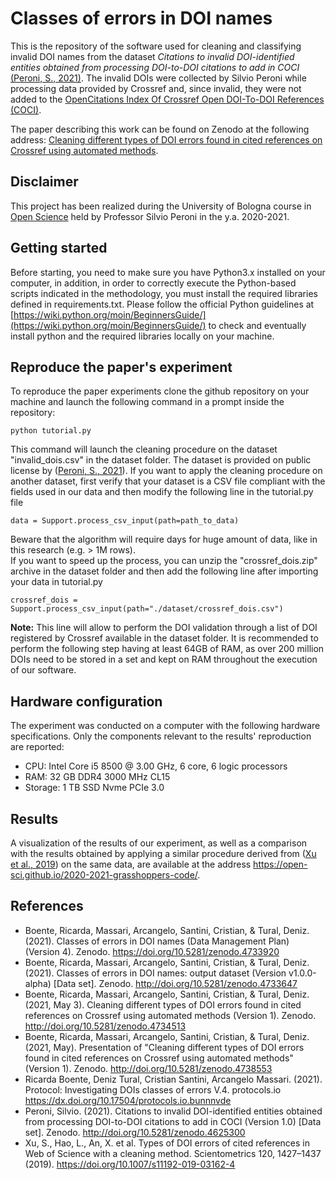 # Classes of errors in DOI names

This is the repository of the software used for cleaning and classifying invalid DOI names from the dataset <em>Citations to invalid DOI-identified entities obtained from processing DOI-to-DOI citations to add in COCI</em> [(Peroni, S., 2021)](https://doi.org/10.5281/zenodo.4625300). The invalid DOIs were collected by Silvio Peroni while processing data provided by Crossref and, since invalid, they were not added to the [OpenCitations Index Of Crossref Open DOI-To-DOI References (COCI)](https://opencitations.net/index/coci).

The paper describing this work can be found on Zenodo at the following address: [Cleaning different types of DOI errors found in cited references on Crossref using automated methods](http://doi.org/10.5281/zenodo.4734513).

## Disclaimer 

This project has been realized during the University of Bologna course in [Open Science](https://www.unibo.it/en/teaching/course-unit-catalogue/course-unit/2020/443753) held by Professor Silvio Peroni in the y.a. 2020-2021.

## Getting started

Before starting, you need to make sure you have Python3.x installed on your computer, in addition, in order to correctly execute the Python-based scripts indicated in the methodology, you must install the required libraries defined in requirements.txt. Please follow the official Python guidelines at [https://wiki.python.org/moin/BeginnersGuide/](https://wiki.python.org/moin/BeginnersGuide/) to check and eventually install python and the required libraries locally on your machine.
## Reproduce the paper's experiment
To reproduce the paper experiments clone the github repository on your machine and launch the following command in a prompt inside the repository:
```
python tutorial.py
```
This command will launch the cleaning procedure on the dataset "invalid_dois.csv" in the dataset folder. The dataset is provided on public license by ([Peroni, S., 2021](http://doi.org/10.5281/zenodo.4625300)).
If you want to apply the cleaning procedure on another dataset, first verify that your dataset is a CSV file compliant with the fields used in our data and then modify the following line in the tutorial.py file
```
data = Support.process_csv_input(path=path_to_data)
```
Beware that the algorithm will require days for huge amount of data, like in this research (e.g. > 1M rows).<br/>
If you want to speed up the process, you can unzip the "crossref_dois.zip" archive in the dataset folder and then add the following line after importing your data in tutorial.py
```
crossref_dois = Support.process_csv_input(path="./dataset/crossref_dois.csv")
```
**Note:** This line will allow to perform the DOI validation through a list of DOI registered by Crossref available in the dataset folder. It is recommended to perform the following step having at least 64GB of RAM, as over 200 million DOIs need to be stored in a set and kept on RAM throughout the execution of our software.

## Hardware configuration

The experiment was conducted on a computer with the following hardware specifications. Only the components relevant to the results' reproduction are reported:

- CPU: Intel Core i5 8500 @ 3.00 GHz, 6 core, 6 logic processors
- RAM: 32 GB DDR4 3000 MHz CL15
- Storage: 1 TB SSD Nvme PCIe 3.0

## Results

A visualization of the results of our experiment, as well as a comparison with the results obtained by applying a similar procedure derived from ([Xu et al., 2019](https://doi.org/10.1007/s11192-019-03162-4)) on the same data, are available at the address https://open-sci.github.io/2020-2021-grasshoppers-code/.

## References

- Boente, Ricarda, Massari, Arcangelo, Santini, Cristian, & Tural, Deniz. (2021). Classes of errors in DOI names (Data Management Plan) (Version 4). Zenodo. https://doi.org/10.5281/zenodo.4733920
- Boente, Ricarda, Massari, Arcangelo, Santini, Cristian, & Tural, Deniz. (2021). Classes of errors in DOI names: output dataset (Version v1.0.0-alpha) [Data set]. Zenodo. http://doi.org/10.5281/zenodo.4733647
- Boente, Ricarda, Massari, Arcangelo, Santini, Cristian, & Tural, Deniz. (2021, May 3). Cleaning different types of DOI errors found in cited references on Crossref using automated methods (Version 1). Zenodo. http://doi.org/10.5281/zenodo.4734513
- Boente, Ricarda, Massari, Arcangelo, Santini, Cristian, & Tural, Deniz. (2021, May). Presentation of "Cleaning different types of DOI errors found in cited references on Crossref using automated methods" (Version 1). Zenodo. http://doi.org/10.5281/zenodo.4738553
- Ricarda Boente, Deniz Tural, Cristian Santini, Arcangelo Massari. (2021). Protocol: Investigating DOIs classes of errors V.4. protocols.io https://dx.doi.org/10.17504/protocols.io.bunnnvde
- Peroni, Silvio. (2021). Citations to invalid DOI-identified entities obtained from processing DOI-to-DOI citations to add in COCI (Version 1.0) [Data set]. Zenodo. http://doi.org/10.5281/zenodo.4625300
- Xu, S., Hao, L., An, X. et al. Types of DOI errors of cited references in Web of Science with a cleaning method. Scientometrics 120, 1427–1437 (2019). https://doi.org/10.1007/s11192-019-03162-4
